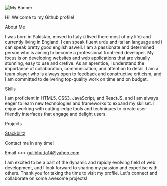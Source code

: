 <img src='https://user-images.githubusercontent.com/120671402/219975599-2e2b6a6b-b6ec-4df5-a18f-714ca4069c93.png' alt='My Banner'/>

Hi! Welcome to my Github profile!

About Me

I was born in Pakistan, moved to Italy (i lived there most of my life) and currently living in England. I can speak fluent urdu and italian language and i can speak pretty good english aswell.
I am a passionate and determined person who is aiming to become a professional front-end developer. My focus is on developing websites and web applications that are visually stunning, easy to use and cretive.
As an aprentice, I understand the importance of collaboration, communication, and attention to detail. I am a team player who is always open to feedback and constructive criticism, and I am committed to delivering top-quality work on time and on budget.

Skills 

I am proficient in HTML5, CSS3, JavaScript, and ReactJS, and I am always eager to learn new technologies and frameworks to expand my skillset. I enjoy working with cutting-edge tools and techniques to create user-friendly interfaces that engage and delight users.

Projects

<a href='https://stackblitz.com/@Muhammad2317'>Stackblitz</a>

Contact me in any time!

Email >>> gullbhutta14@yahoo.com

I am excited to be a part of the dynamic and rapidly evolving field of web development, and I look forward to sharing my passion and expertise with others. Thank you for taking the time to visit my profile. Let's connect and collaborate on some awesome projects!

